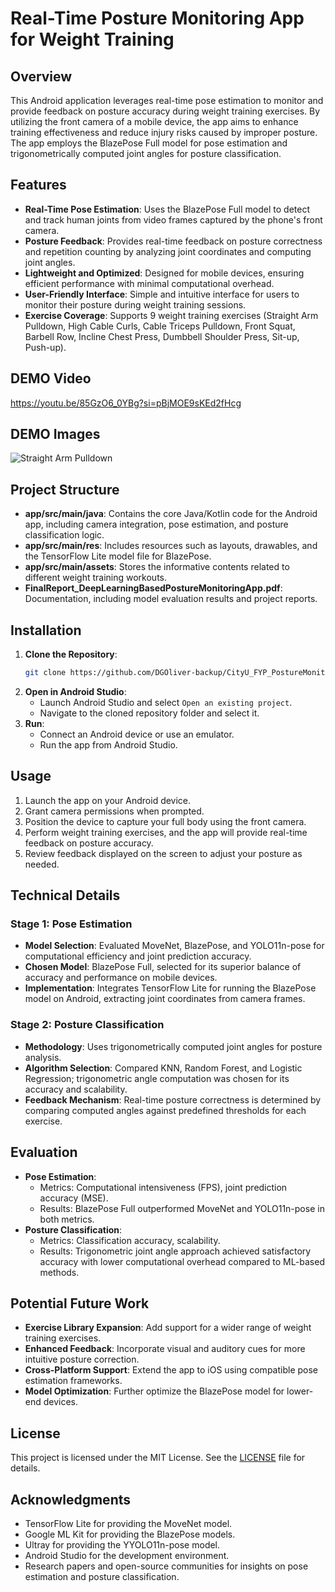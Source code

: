 # Real-Time Posture Monitoring App for Weight Training

## Overview
This Android application leverages real-time pose estimation to monitor and provide feedback on posture accuracy during weight training exercises. By utilizing the front camera of a mobile device, the app aims to enhance training effectiveness and reduce injury risks caused by improper posture. The app employs the BlazePose Full model for pose estimation and trigonometrically computed joint angles for posture classification.

## Features
- **Real-Time Pose Estimation**: Uses the BlazePose Full model to detect and track human joints from video frames captured by the phone's front camera.
- **Posture Feedback**: Provides real-time feedback on posture correctness and repetition counting by analyzing joint coordinates and computing joint angles.
- **Lightweight and Optimized**: Designed for mobile devices, ensuring efficient performance with minimal computational overhead.
- **User-Friendly Interface**: Simple and intuitive interface for users to monitor their posture during weight training sessions.
- **Exercise Coverage**: Supports 9 weight training exercises (Straight Arm Pulldown, High Cable Curls, Cable Triceps Pulldown, Front Squat, Barbell Row, Incline Chest Press, Dumbbell Shoulder Press, Sit-up, Push-up).

## DEMO Video
https://youtu.be/85GzO6_0YBg?si=pBjMOE9sKEd2fHcg

## DEMO Images
![Straight Arm Pulldown](images/straight_arm_pulldown.png)

## Project Structure
- **app/src/main/java**: Contains the core Java/Kotlin code for the Android app, including camera integration, pose estimation, and posture classification logic.
- **app/src/main/res**: Includes resources such as layouts, drawables, and the TensorFlow Lite model file for BlazePose.
- **app/src/main/assets**: Stores the informative contents related to different weight training workouts.
- **FinalReport_DeepLearningBasedPostureMonitoringApp.pdf**: Documentation, including model evaluation results and project reports.

## Installation
1. **Clone the Repository**:
   ```bash
   git clone https://github.com/DGOliver-backup/CityU_FYP_PostureMonitoringApp.git
   ```
2. **Open in Android Studio**:
   - Launch Android Studio and select `Open an existing project`.
   - Navigate to the cloned repository folder and select it.
3. **Run**:
   - Connect an Android device or use an emulator.
   - Run the app from Android Studio.

## Usage
1. Launch the app on your Android device.
2. Grant camera permissions when prompted.
3. Position the device to capture your full body using the front camera.
4. Perform weight training exercises, and the app will provide real-time feedback on posture accuracy.
5. Review feedback displayed on the screen to adjust your posture as needed.

## Technical Details
### Stage 1: Pose Estimation
- **Model Selection**: Evaluated MoveNet, BlazePose, and YOLO11n-pose for computational efficiency and joint prediction accuracy.
- **Chosen Model**: BlazePose Full, selected for its superior balance of accuracy and performance on mobile devices.
- **Implementation**: Integrates TensorFlow Lite for running the BlazePose model on Android, extracting joint coordinates from camera frames.

### Stage 2: Posture Classification
- **Methodology**: Uses trigonometrically computed joint angles for posture analysis.
- **Algorithm Selection**: Compared KNN, Random Forest, and Logistic Regression; trigonometric angle computation was chosen for its accuracy and scalability.
- **Feedback Mechanism**: Real-time posture correctness is determined by comparing computed angles against predefined thresholds for each exercise.

## Evaluation
- **Pose Estimation**:
  - Metrics: Computational intensiveness (FPS), joint prediction accuracy (MSE).
  - Results: BlazePose Full outperformed MoveNet and YOLO11n-pose in both metrics.
- **Posture Classification**:
  - Metrics: Classification accuracy, scalability.
  - Results: Trigonometric joint angle approach achieved satisfactory accuracy with lower computational overhead compared to ML-based methods.

## Potential Future Work
- **Exercise Library Expansion**: Add support for a wider range of weight training exercises.
- **Enhanced Feedback**: Incorporate visual and auditory cues for more intuitive posture correction.
- **Cross-Platform Support**: Extend the app to iOS using compatible pose estimation frameworks.
- **Model Optimization**: Further optimize the BlazePose model for lower-end devices.

## License
This project is licensed under the MIT License. See the [LICENSE](LICENSE) file for details.

## Acknowledgments
- TensorFlow Lite for providing the MoveNet model.
- Google ML Kit for providing the BlazePose models.
- Ultray for providing the YYOLO11n-pose model.
- Android Studio for the development environment.
- Research papers and open-source communities for insights on pose estimation and posture classification.
